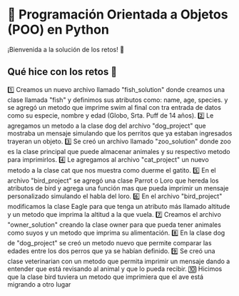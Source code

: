 # 🐍 Programación Orientada a Objetos (POO) en Python

¡Bienvenida a la solución de los retos! 🚀

## Qué hice con los retos 🤔

1️⃣ Creamos un nuevo archivo llamado "fish_solution" donde creamos una clase llamada "fish" y definimos sus atributos como: name, age, species. y se agregó un metodo que imprime swim al final con tra entrada de datos como su especie, nombre y edad (Globo, Srta. Puff de 14 años).
2️⃣ Le agregamos un metodo a la clase dog del archivo "dog_project" que mostraba un mensaje simulando que los perritos que ya estaban ingresados trayeran un objeto.
3️⃣ Se creó un archivo llamado "zoo_solution" donde zoo es la clase principal que puede almacenar animales y su respectivo metodo para imprimirlos.
4️⃣ Le agregamos al archivo "cat_project" un nuevo metodo a la clase cat que nos muestra como duerme el gatito.
5️⃣ En el archivo "bird_project" se agregó una clase Parrot o Loro que hereda los atributos de bird y agrega una función mas que pueda imprimir un mensaje personalizado simulando el habla del loro.
6️⃣ En el archivo "bird_project" modificamos la clase Eagle para que tenga un atributo más llamado altitude y un metodo que imprima la altitud a la que vuela.
7️⃣ Creamos el archivo "owner_solution" creando la clase owner para que pueda tener animales como suyos y un metodo que imprima su alimentación.
8️⃣ En la clase dog de "dog_project" se creó un metodo nuevo que permite comparar las edades entre los dos perros que ya se habían definido.
9️⃣ Se creó una clase veterinarian con un metodo que permita imprimir un mensaje dando a entender que está revisando al animal y que lo pueda recibir.
🔟 Hicimos que la clase bird tuviera un metodo que imprimiera que el ave está migrando a otro lugar
